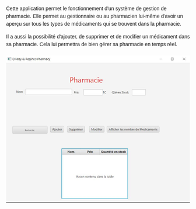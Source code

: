 <div style="font-family: Arial, sans-serif; color: #3é33; line-height: 1.5;">
  <p style="margin-top: 0;">Cette application permet le fonctionnement d'un système de gestion de pharmacie. Elle permet au gestionnaire ou au pharmacien lui-même d'avoir un aperçu sur tous les types de médicaments qui se trouvent dans la pharmacie.</p>
  
  <p style="margin-top: 0 margin-bottom: 0;">Il a aussi la possibilité d'ajouter, de supprimer et de modifier un médicament dans sa pharmacie. Cela lui permettra de bien gérer sa pharmacie en temps réel.</p>
  
  <a href="#" style="display: block; margin-top: 20px;">
    <img src="interfaceChalsy.JPG" alt="Image de l'application de gestion de pharmacie" style="max-width: 100%; height: auto;">
  </a>
</div>